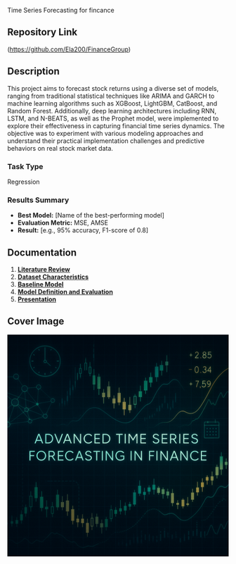 Time Series Forecasting for fincance
## Repository Link

(https://github.com/Ela200/FinanceGroup)

## Description

This project aims to forecast stock returns using a diverse set of models, ranging from traditional statistical techniques like ARIMA and GARCH to machine learning algorithms such as XGBoost, LightGBM, CatBoost, and Random Forest. Additionally, deep learning architectures including RNN, LSTM, and N-BEATS, as well as the Prophet model, were implemented to explore their effectiveness in capturing financial time series dynamics. The objective was to experiment with various modeling approaches and understand their practical implementation challenges and predictive behaviors on real stock market data.

### Task Type

Regression

### Results Summary

- **Best Model:** [Name of the best-performing model]
- **Evaluation Metric:** MSE, AMSE
- **Result:** [e.g., 95% accuracy, F1-score of 0.8]

## Documentation

1. **[Literature Review](0_LiteratureReview/README.md)**
2. **[Dataset Characteristics](1_DatasetCharacteristics/exploratory_data_analysis.ipynb)**
3. **[Baseline Model](2_BaselineModel/baseline_model.ipynb)**
4. **[Model Definition and Evaluation](3_Model/model_definition_evaluation)**
5. **[Presentation](4_Presentation/README.md)**

## Cover Image

![Project Cover Image](CoverImage/cover_image.png)
